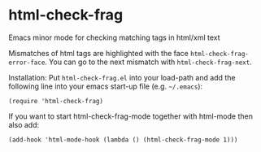 # html-check-frag
Emacs minor mode for checking matching tags in html/xml text

Mismatches of html tags are highlighted with the face `html-check-frag-error-face`.
You can go to the next mismatch with `html-check-frag-next`.

Installation:
Put `html-check-frag.el` into your load-path and add the following line into
your emacs start-up file (e.g. `~/.emacs`):

`(require 'html-check-frag)`

If you want to start html-check-frag-mode together with html-mode then also add:

`(add-hook 'html-mode-hook (lambda () (html-check-frag-mode 1)))`
